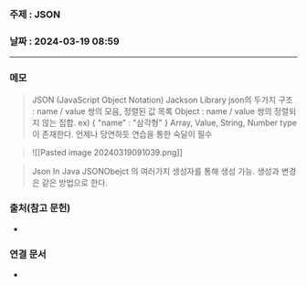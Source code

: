 ### 주제 : JSON

### 날짜 : 2024-03-19 08:59
----
### 메모
> JSON (JavaScript Object Notation)
> Jackson Library
> json의 두가지 구조 : name / value 쌍의 모음, 정렬된 값 목록
> Object : name / value 쌍의 정렬되지 않는 집합. ex) { "name" : "삼각형" }
> Array, Value, String, Number type 이 존재한다.
> 언제나 당연하듯 연습을 통한 숙달이 필수

>![[Pasted image 20240319091039.png]]

> Json In Java
> JSONObejct 의 여러가지 생성자를 통해 생성 가능.
> 생성과 변경은 같은 방법으로 한다.
> 

### 출처(참고 문헌)
-

### 연결 문서
-
